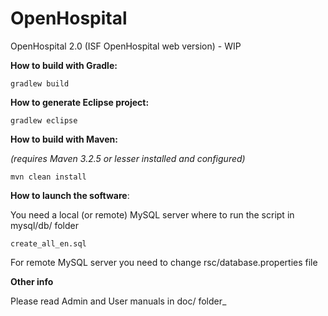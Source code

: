 # OpenHospital
OpenHospital 2.0 (ISF OpenHospital web version) - WIP

**How to build with Gradle:**

    gradlew build

**How to generate Eclipse project:**

    gradlew eclipse

**How to build with Maven:**

_(requires Maven 3.2.5 or lesser installed and configured)_

    mvn clean install
    
**How to launch the software**:

You need a local (or remote) MySQL server where to run the script in mysql/db/ folder

	create_all_en.sql
	
For remote MySQL server you need to change rsc/database.properties file

**Other info**

Please read Admin and User manuals in doc/ folder_